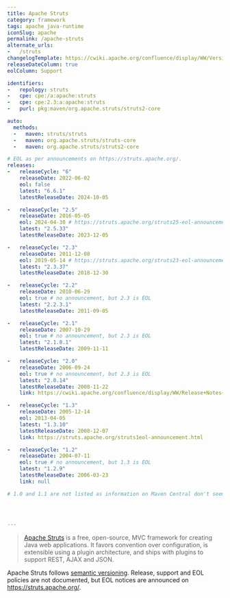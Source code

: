 ```yaml
---
title: Apache Struts
category: framework
tags: apache java-runtime
iconSlug: apache
permalink: /apache-struts
alternate_urls:
-   /struts
changelogTemplate: https://cwiki.apache.org/confluence/display/WW/Version+Notes+__LATEST__
releaseDateColumn: true
eolColumn: Support

identifiers:
-   repology: struts
-   cpe: cpe:/a:apache:struts
-   cpe: cpe:2.3:a:apache:struts
-   purl: pkg:maven/org.apache.struts/struts2-core

auto:
  methods:
  -   maven: struts/struts
  -   maven: org.apache.struts/struts-core
  -   maven: org.apache.struts/struts2-core

# EOL as per announcements on https://struts.apache.org/.
releases:
-   releaseCycle: "6"
    releaseDate: 2022-06-02
    eol: false
    latest: "6.6.1"
    latestReleaseDate: 2024-10-05

-   releaseCycle: "2.5"
    releaseDate: 2016-05-05
    eol: 2024-04-30 # https://struts.apache.org/struts25-eol-announcement
    latest: "2.5.33"
    latestReleaseDate: 2023-12-05

-   releaseCycle: "2.3"
    releaseDate: 2011-12-08
    eol: 2019-05-14 # https://struts.apache.org/struts23-eol-announcement
    latest: "2.3.37"
    latestReleaseDate: 2018-12-30

-   releaseCycle: "2.2"
    releaseDate: 2010-06-29
    eol: true # no announcement, but 2.3 is EOL
    latest: "2.2.3.1"
    latestReleaseDate: 2011-09-05

-   releaseCycle: "2.1"
    releaseDate: 2007-10-29
    eol: true # no announcement, but 2.3 is EOL
    latest: "2.1.8.1"
    latestReleaseDate: 2009-11-11

-   releaseCycle: "2.0"
    releaseDate: 2006-09-24
    eol: true # no announcement, but 2.3 is EOL
    latest: "2.0.14"
    latestReleaseDate: 2008-11-22
    link: https://cwiki.apache.org/confluence/display/WW/Release+Notes+__LATEST__

-   releaseCycle: "1.3"
    releaseDate: 2005-12-14
    eol: 2013-04-05
    latest: "1.3.10"
    latestReleaseDate: 2008-12-07
    link: https://struts.apache.org/struts1eol-announcement.html

-   releaseCycle: "1.2"
    releaseDate: 2004-07-11
    eol: true # no announcement, but 1.3 is EOL
    latest: "1.2.9"
    latestReleaseDate: 2006-03-23
    link: null

# 1.0 and 1.1 are not listed as information on Maven Central don't seem reliable.




---
```


> [Apache Struts](https://struts.apache.org/) is a free, open-source, MVC framework for creating
> Java web applications. It favors convention over configuration, is extensible using a plugin
> architecture, and ships with plugins to support REST, AJAX and JSON.

Apache Struts follows [semantic versioning](https://semver.org). Release, support and EOL policies
are not documented, but EOL notices are announced on <https://struts.apache.org/>.
